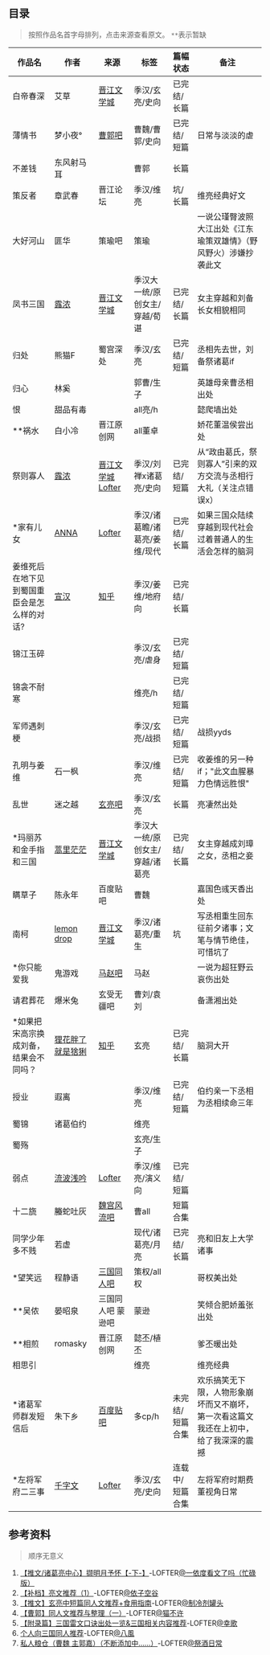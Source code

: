 ## 目录

> 按照作品名首字母排列，点击来源查看原文。
> `**`表示暂缺

|作品名|作者|来源|标签|篇幅状态|备注|
|-|-|-|-|-|-|
|白帝春深|艾草|[晋江文学城](https://www.jjwxc.net/onebook.php?novelid=1871761)|季汉/玄亮/史向|已完结/长篇||
|薄情书|梦小夜°|[曹郭吧](https://tieba.baidu.com/p/3495440680?)|曹魏/曹郭/史向|已完结/短篇|日常与淡淡的虐|
|不差钱|东风射马耳||曹郭|长篇||
|策反者|章武春|晋江论坛|季汉/维亮|坑/长篇|维亮经典好文|
|大好河山|匪华|策瑜吧|策瑜||一说公瑾臀波照大江出处《江东瑜策双雄情》（野风野火）涉嫌抄袭此文
|凤书三国|[露浓](https://www.jjwxc.net/oneauthor.php?authorid=269458)|[晋江文学城](https://www.jjwxc.net/onebook.php?novelid=356637)|季汉大一统/原创女主/穿越/荀谌|已完结/长篇|女主穿越和刘备长女相貌相同|
|归处|熊猫F|蜀宫深处|季汉/玄亮|已完结/短篇|丞相先去世，刘备祭诸葛if|
|归心|林奚||郭曹/生子||英雄母亲曹丞相出处|
|恨|甜品有毒||all亮/h||懿爬墙出处|
|**祸水|白小冷|晋江原创网|all董卓||娇花董温侯尝出处|
|祭则寡人|[露浓](https://www.jjwxc.net/oneauthor.php?authorid=269458)|[晋江文学城](https://www.jjwxc.net/onebook.php?novelid=4825803&chapterid=1) [Lofter](https://the-otherworlder.lofter.com/post/275b81_1c943d482)|季汉/刘禅x诸葛亮/史向|已完结/短篇|从“政由葛氏，祭则寡人”引来的双方交流与丞相行大礼（关注点错误x）|
|*家有儿女|[ANNA](https://annafox.lofter.com/)|[Lofter](https://www.lofter.com/front/blog/collection/share?collectionId=1650389)|季汉/诸葛瞻/诸葛亮/姜维/现代|已完结/长篇|如果三国众陆续穿越到现代社会过着普通人的生活会怎样的脑洞|
|姜维死后在地下见到蜀国重臣会是怎么样的对话?|[宣汉](https://www.zhihu.com/people/xuan-yi-18-97)|[知乎](https://www.zhihu.com/question/320254633/answer/685422409)|季汉/姜维/地府向|已完结/长篇||
|锦江玉碎|||季汉/玄亮/虐身|已完结/短篇||
|锦衾不耐寒|||维亮/h|已完结/短篇||
|军师遇刺梗|||季汉/玄亮/战损|已完结/短篇|战损yyds|
|孔明与姜维|石一枫||季汉/维亮|已完结/短篇|收姜维的另一种if；"此文血腥暴力色情远胜恨"|
|乱世|迷之越|[玄亮吧](https://tieba.baidu.com/p/2824410311?see_lz=1&pn=1)|季汉/玄亮|长篇|亮凄然出处|
|*玛丽苏和金手指和三国|[蒿里茫茫](https://www.jjwxc.net/oneauthor.php?authorid=1095861)|[晋江文学城](https://www.jjwxc.net/onebook.php?novelid=5148726)|季汉大一统/原创女主/穿越/诸葛亮|已完结/长篇|女主穿越成刘璋之女，丞相之妾|
|瞒草子|陈永年|百度贴吧|曹魏||嘉国色彧天香出处|
|南柯|[lemon drop](https://www.jjwxc.net/oneauthor.php?authorid=482902)|[晋江文学城](https://www.jjwxc.net/onebook.php?novelid=2549090)|季汉/诸葛亮/重生|坑|写丞相重生回东征前夕诸事；文笔与情节绝佳，可惜坑了|
|*你只能爱我|鬼游戏|[马赵吧](https://tieba.baidu.com/p/1262145046?pn=1)|马赵||一说为超狂野云哀伤出处|
|请君葬花|爆米兔|玄受无疆吧|曹刘/袁刘||备潇湘出处|
|*如果把宋高宗换成刘备，结果会不同吗？|[狸花胖了就是猞猁](https://www.zhihu.com/people/ta-ke-qin-wang-dian-xia)|[知乎](https://www.zhihu.com/question/372409601/answer/1060456543)|玄亮|已完结/长篇|脑洞大开|
|授业|遐离||季汉/维亮|已完结/短篇|伯约亲一下丞相为丞相续命三年|
|蜀锦|诸葛伯约||维亮|||
|蜀殇|||玄亮/生子|||
|弱点|[流波浅吟](https://liuboqianyin.lofter.com/)|[Lofter](https://liuboqianyin.lofter.com/post/1d0cc088_c0c12ef)|季汉/维亮/演义向|已完结/短篇||
|十二旒|螣蛇吐灰|[魏宫风流吧](https://tieba.baidu.com/p/499763025)|曹all|短篇合集||
|同学少年多不贱|若虚||现代/诸葛亮/月亮|已完结/长篇|亮和旧友上大学诸事|
|*望笑远|程静语|[三国同人吧](https://tieba.baidu.com/p/435239745?pn=1)|策权/all权||哥权美出处|
|**吴侬|晏昭泉|三国同人吧 蒙逊吧|蒙逊||笑倾合肥娇羞张出处|
|**相煎|romasky|晋江原创网|懿丕/植丕||爹丕暖出处|
|相思引|||维亮||维亮经典|
|*诸葛军师群发短信后|朱下乡|[百度贴吧](https://tieba.baidu.com/p/2810639777)|多cp/h|未完结/短篇合集|欢乐搞笑无下限，人物形象崩坏而又不崩坏，第一次看这篇文我还在上初中，给了我深深的震撼|
|*左将军府二三事|[千字文](https://qianziwen670.lofter.com/)|[Lofter](https://www.lofter.com/front/blog/collection/share?collectionId=6345356)|季汉/玄亮/史向|连载中/短篇合集|左将军府时期费董视角日常|

## 参考资料

> 顺序无意义

1. [【推文/诸葛亮中心】撷明月予怀【-下-】](https://wzx5626yyd.lofter.com/post/3110cdcf_2b41a261f)-LOFTER[@一依度看文了吗（忙碌版）](https://wzx5626yyd.lofter.com/)
2. [【补档】亮文推荐（1）](https://yscc99.lofter.com/post/320b50ae_1cca4d9c9)-LOFTER[@依子空谷](https://yscc99.lofter.com/)
3. [【推文】玄亮中短篇同人文推荐+食用指南](https://yumeno-1113.lofter.com/post/1fbc3eec_2b57234b2)-LOFTER[@制冷剂罐头](https://yumeno-1113.lofter.com/)
4. [【曹郭】同人文推荐与整理（一）](https://suiyueyiwan.lofter.com/post/1dd98fd6_c428c44)-LOFTER[@猫不许](https://suiyueyiwan.lofter.com/)
5. [【附录篇】三国雷文口诀出处一览&三国相关内容推荐](https://lucksong.lofter.com/post/37b502_2b41168f1)-LOFTER[@幸歌](https://lucksong.lofter.com/)
6. [个人向三国同人推荐](https://yongluan.lofter.com/post/1f263651_1cb9ed839)-LOFTER[@八風](https://yongluan.lofter.com/)
7. [私人粮仓（曹魏 主郭嘉）（不断添加中……）](https://richangbeta.lofter.com/post/1cae7e89_94eb993)-LOFTER[@祭酒日常](https://richangbeta.lofter.com/)